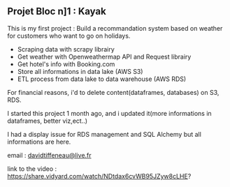 ## Projet Bloc n]1 : Kayak

This is my first project : Build a recommandation system based on weather for customers who want to go on holidays.

* Scraping data with scrapy librairy
* Get weather with Openweathermap API and Request librairy
* Get hotel's info with Booking.com
* Store all informations in data lake (AWS S3)
* ETL process from data lake to data warehouse (AWS RDS)

For financial reasons, i'd to delete content(dataframes, databases) on S3, RDS.

I started this project 1 month ago, and i updated it(more informations in dataframes, better viz,ect..)

I had a display issue for RDS management and SQL Alchemy but all informations are here.

email : davidtiffeneau@live.fr

link to the video : https://share.vidyard.com/watch/NDtdax6cvWB95JZyw8cLHE?
